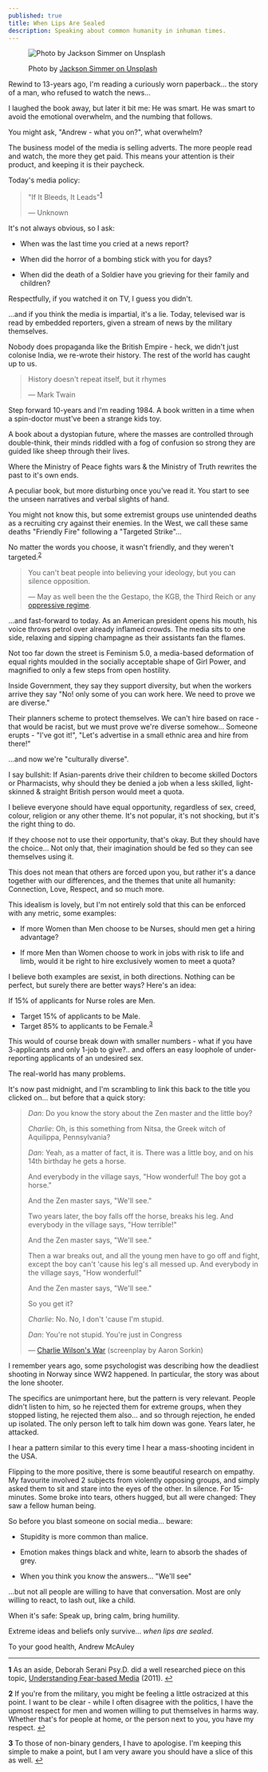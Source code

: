 ```yaml
---
published: true
title: When Lips Are Sealed
description: Speaking about common humanity in inhuman times.
---
```


<figure>

![Photo by Jackson Simmer on Unsplash](jackson-simmer-1grn4afhiEE-unsplash.jpg)

<figcaption>

Photo by [Jackson Simmer on Unsplash](https://unsplash.com/photos/1grn4afhiEE)

</figcaption>

</figure>

Rewind to 13-years ago, I'm reading a curiously worn paperback... the story of a man, who refused to watch the news...

I laughed the book away, but later it bit me: He was smart. He was smart to avoid the emotional overwhelm, and the numbing that follows. 

You might ask, "Andrew - what you on?", what overwhelm?

The business model of the media is selling adverts. The more people read and watch, the more they get paid. This means your attention is their product, and keeping it is their paycheck.

Today's media policy:
> "If It Bleeds, It Leads"<sup name="a1">[1](#f1)</sup>
>
> &mdash; Unknown

It's not always obvious, so I ask:

* When was the last time you cried at a news report?

* When did the horror of a bombing stick with you for days?

* When did the death of a Soldier have you grieving for their family and children?

Respectfully, if you watched it on TV, I guess you didn't. 

...and if you think the media is impartial, it's a lie. Today, televised war is read by embedded reporters, given a stream of news by the military themselves. 

Nobody does propaganda like the British Empire - heck, we didn't just colonise India, we re-wrote their history. The rest of the world has caught up to us.

> History doesn't repeat itself, but it rhymes
>
> &mdash; Mark Twain

Step forward 10-years and I'm reading 1984. A book written in a time when a spin-doctor must've been a strange kids toy.

A book about a dystopian future, where the masses are controlled through double-think, their minds riddled with a fog of confusion so strong they are guided like sheep through their lives.

Where the Ministry of Peace fights wars & the Ministry of Truth rewrites the past to it's own ends. 

A peculiar book, but more disturbing once you've read it. You start to see the unseen narratives and verbal slights of hand.

You might not know this, but some extremist groups use unintended deaths as a recruiting cry against their enemies. In the West, we call these same deaths "Friendly Fire" following a "Targeted Strike"... 

No matter the words you choose, it wasn't friendly, and they weren't targeted.<sup id="a2">[2](#f2)</sup>

> You can't beat people into believing your ideology, but you can silence opposition.
>
> &mdash; May as well been the the Gestapo, the KGB, the Third Reich or any [oppressive regime](https://www.youtube.com/watch?v=HqF_nPbX_Ow).

...and fast-forward to today. As an American president opens his mouth, his voice throws petrol over already inflamed crowds. The media sits to one side, relaxing and sipping champagne as their assistants fan the flames.

Not too far down the street is Feminism 5.0, a media-based deformation of equal rights moulded in the socially acceptable shape of Girl Power, and magnified to only a few steps from open hostility.

Inside Government, they say they support diversity, but when the workers arrive they say "No! only some of you can work here. We need to prove we are diverse."

Their planners scheme to protect themselves. We can't hire based on race - that would be racist, but we must prove we're diverse somehow... Someone erupts - "I've got it!", "Let's advertise in a small ethnic area and hire from there!"

...and now we're "culturally diverse". 

I say bullshit: If Asian-parents drive their children to become skilled Doctors or Pharmacists, why should they be denied a job when a less skilled, light-skinned & straight British person would meet a quota.

I believe everyone should have equal opportunity, regardless of sex, creed, colour, religion or any other theme. It's not popular, it's not shocking, but it's the right thing to do.

If they choose not to use their opportunity, that's okay. But they should have the choice... Not only that, their imagination should be fed so they can see themselves using it.

This does not mean that others are forced upon you, but rather it's a dance together with our differences, and the themes that unite all humanity: Connection, Love, Respect, and so much more.

This idealism is lovely, but I'm not entirely sold that this can be enforced with any metric, some examples:

* If more Women than Men choose to be Nurses, should men get a hiring advantage?

* If more Men than Women choose to work in jobs with risk to life and limb, would it be right to hire exclusively women to meet a quota?

I believe both examples are sexist, in both directions. Nothing can be perfect, but surely there are better ways? Here's an idea:

If 15% of applicants for Nurse roles are Men.
 * Target 15% of applicants to be Male.
 * Target 85% to applicants to be Female.<sup id="a3">[3](#f3)</sup>

This would of course break down with smaller numbers - what if you have 3-applicants and only 1-job to give?.. and offers an easy loophole of under-reporting applicants of an undesired sex.

The real-world has many problems.

It's now past midnight, and I'm scrambling to link this back to the title you clicked on... but before that a quick story:



> *Dan*: Do you know the story about the Zen master and the little boy?
> 
> *Charlie*: Oh, is this something from Nitsa, the Greek witch of Aquilippa, Pennsylvania?
> 
> *Dan*: Yeah, as a matter of fact, it is. There was a little boy, and on his 14th birthday he gets a horse. 
> 
> And everybody in the village says, "How wonderful! The boy got a horse."
> 
> And the Zen master says, "We'll see."
> 
> Two years later, the boy falls off the horse, breaks his leg. And everybody in the village says, "How terrible!"
> 
> And the Zen master says, "We'll see."
> 
> Then a war breaks out, and all the young men have to go off and fight, except the boy can't 'cause his leg's all messed up. And everybody in the village says, "How wonderful!"
> 
> And the Zen master says, "We'll see."
> 
> So you get it?
> 
> *Charlie*: No. No, I don't 'cause I'm stupid.
> 
> *Dan*: You're not stupid. You're just in Congress
>
> &mdash; [Charlie Wilson's War](https://www.imdb.com/title/tt0472062/) (screenplay by Aaron Sorkin)

I remember years ago, some psychologist was describing how the deadliest shooting in Norway since WW2 happened. In particular, the story was about the lone shooter.

The specifics are unimportant here, but the pattern is very relevant. People didn't listen to him, so he rejected them for extreme groups, when they stopped listing, he rejected them also... and so through rejection, he ended up isolated. The only person left to talk him down was gone. Years later, he attacked.

I hear a pattern similar to this every time I hear a mass-shooting incident in the USA.

Flipping to the more positive, there is some beautiful research on empathy. My favourite involved 2 subjects from violently opposing groups, and simply asked them to sit and stare into the eyes of the other. In silence. For 15-minutes. Some broke into tears, others hugged, but all were changed: They saw a fellow human being.

So before you blast someone on social media... beware:

 * Stupidity is more common than malice.

 * Emotion makes things black and white, learn to absorb the shades of grey.

 * When you think you know the answers... "We'll see"

...but not all people are willing to have that conversation. Most are only willing to react, to lash out, like a child.

When it's safe: Speak up, bring calm, bring humility.

Extreme ideas and beliefs only survive... *when lips are sealed*.

To your good health,
Andrew McAuley

---



<b id="f1">1</b> As an aside, Deborah Serani Psy.D. did a well researched piece on this topic, [Understanding Fear-based Media](https://www.psychologytoday.com/us/blog/two-takes-depression/201106/if-it-bleeds-it-leads-understanding-fear-based-media) (2011). [↩](#a1)


<b id="f2">2</b> If you're from the military, you might be feeling a little ostracized at this point. I want to be clear - while I often disagree with the politics, I have the upmost respect for men and women willing to put themselves in harms way. Whether that's for people at home, or the person next to you, you have my respect. [↩](#a2)

<b id="f3">3</b> To those of non-binary genders, I have to apologise. I'm keeping this simple to make a point, but I am very aware you should have a slice of this as well. [↩](#a3)